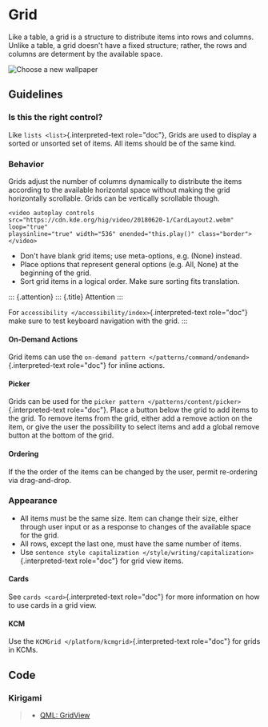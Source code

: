 Grid
====

Like a table, a grid is a structure to distribute items into rows and
columns. Unlike a table, a grid doesn\'t have a fixed structure; rather,
the rows and columns are determent by the available space.

![Choose a new wallpaper](/img/Wallpaper-dark.png)

Guidelines
----------

### Is this the right control?

Like `lists <list>`{.interpreted-text role="doc"}, Grids are used to
display a sorted or unsorted set of items. All items should be of the
same kind.

### Behavior

Grids adjust the number of columns dynamically to distribute the items
according to the available horizontal space without making the grid
horizontally scrollable. Grids can be vertically scrollable though.

```{=html}
<video autoplay controls 
src="https://cdn.kde.org/hig/video/20180620-1/CardLayout2.webm" loop="true"
playsinline="true" width="536" onended="this.play()" class="border"></video>
```
-   Don\'t have blank grid items; use meta-options, e.g. (None) instead.
-   Place options that represent general options (e.g. All, None) at the
    beginning of the grid.
-   Sort grid items in a logical order. Make sure sorting fits
    translation.

::: {.attention}
::: {.title}
Attention
:::

For `accessibility </accessibility/index>`{.interpreted-text role="doc"}
make sure to test keyboard navigation with the grid.
:::

#### On-Demand Actions

Grid items can use the
`on-demand pattern </patterns/command/ondemand>`{.interpreted-text
role="doc"} for inline actions.

#### Picker

Grids can be used for the
`picker pattern </patterns/content/picker>`{.interpreted-text
role="doc"}. Place a button below the grid to add items to the grid. To
remove items from the grid, either add a remove action on the item, or
give the user the possibility to select items and add a global remove
button at the bottom of the grid.

#### Ordering

If the the order of the items can be changed by the user, permit
re-ordering via drag-and-drop.

### Appearance

-   All items must be the same size. Item can change their size, either
    through user input or as a response to changes of the available
    space for the grid.
-   All rows, except the last one, must have the same number of items.
-   Use
    `sentence style capitalization </style/writing/capitalization>`{.interpreted-text
    role="doc"} for grid view items.

#### Cards

See `cards <card>`{.interpreted-text role="doc"} for more information on
how to use cards in a grid view.

#### KCM

Use the `KCMGrid </platform/kcmgrid>`{.interpreted-text role="doc"} for
grids in KCMs.

Code
----

### Kirigami

> -   [QML: GridView](https://doc.qt.io/qt-5/qml-qtquick-gridview.html)
